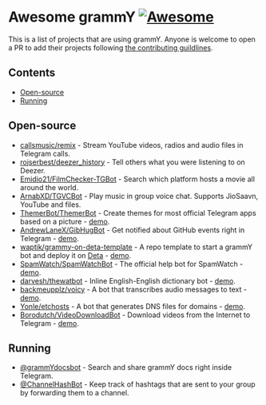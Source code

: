 <!--lint disable awesome-heading-->

# Awesome grammY [![Awesome](https://awesome.re/badge.svg)](https://awesome.re)

<!--lint ignore double-link-->

This is a list of projects that are using grammY. Anyone is welcome to open a PR to add their projects following [the contributing guildlines](https://github.com/grammyjs/awesome-grammY/blob/main/CONTRIBUTING.md).

## Contents

- [Open-source](#open-source)
- [Running](#running)

## Open-source

- [callsmusic/remix](https://github.com/callsmusic/remix) - Stream YouTube videos, radios and audio files in Telegram calls.
- [rojserbest/deezer_history](https://github.com/rojserbest/deezer_history) - Tell others what you were listening to on Deezer.
- [Emidio21/FilmChecker-TGBot](https://github.com/Emidio21/FilmChecker-TGBot) - Search which platform hosts a movie all around the world.
- [ArnabXD/TGVCBot](https://github.com/ArnabXD/TGVCBot) - Play music in group voice chat. Supports JioSaavn, YouTube and files.
- [ThemerBot/ThemerBot](https://github.com/ThemerBot/themerbot) - Create themes for most official Telegram apps based on a picture - [demo](https://t.me/themerbot).
- [AndrewLaneX/GibHugBot](https://github.com/AndrewLaneX/GibHugBot) - Get notified about GitHub events right in Telegram - [demo](https://t.me/GibHugBot).
- [waptik/grammy-on-deta-template](https://github.com/waptik/grammy-on-deta-template) - A repo template to start a grammY bot and deploy it on [Deta](https://www.deta.sh) - [demo](https://t.me/GrammyOnDetaBot).
- [SpamWatch/SpamWatchBot](https://github.com/SpamWatch/SpamWatchBot) - The official help bot for SpamWatch - [demo](https://t.me/SpamWatchBot).
- [darvesh/thewatbot](https://github.com/darvesh/thewatbot) - Inline English-English dictionary bot - [demo](https://t.me/thewatbot).
- [backmeupplz/voicy](https://github.com/backmeupplz/voicy/) - A bot that transcribes audio messages to text - [demo](https://t.me/voicybot).
- [Yonle/etchosts](https://github.com/Yonle/etchosts) - A bot that generates DNS files for domains - [demo](https://t.me/etchosts_bot).
- [Borodutch/VideoDownloadBot](https://github.com/Borodutch/VideoDownloadBot) - Download videos from the Internet to Telegram - [demo](https://t.me/AnyVideoDownloadBot).

## Running

- [@grammYdocsbot](https://t.me/grammydocsbot) - Search and share grammY docs right inside Telegram.
- [@ChannelHashBot](https://t.me/ChannelHashBot) - Keep track of hashtags that are sent to your group by forwarding them to a channel.
